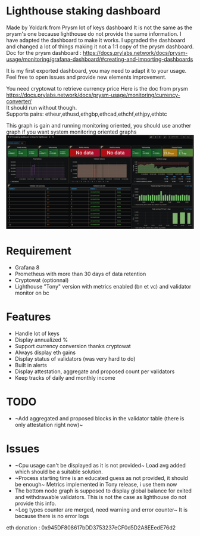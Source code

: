 # Lighthouse staking dashboard

Made by Yoldark from Prysm lot of keys dashboard
It is not the same as the prysm's one because lighthouse do not provide the same information. I have adapted the dashboard to make it works. I upgraded the dashboard and changed a lot of things making it not a 1:1 copy of the prysm dashboard.  
Doc for the prysm dashboard : https://docs.prylabs.network/docs/prysm-usage/monitoring/grafana-dashboard/#creating-and-importing-dashboards

It is my first exported dashboard, you may need to adapt it to your usage. Feel free to open issues and provide new elements improvement.

You need cryptowat to retrieve currency price Here is the doc from prysm https://docs.prylabs.network/docs/prysm-usage/monitoring/currency-converter/  
It should run without though.  
Supports pairs: etheur,ethusd,ethgbp,ethcad,ethchf,ethjpy,ethbtc

This graph is gain and running monitoring oriented, you should use another graph if you want system monitoring oriented graphs 
<img src=preview.PNG>

# Requirement
* Grafana 8
* Prometheus with more than 30 days of data retention
* Cryptowat (optionnal)
* Lighthouse "Tony" version with metrics enabled (bn et vc)  and validator monitor on bc 

# Features
* Handle lot of keys
* Display annualized %
* Support currency conversion thanks cryptowat
* Always display eth gains
* Display status of validators (was very hard to do)
* Built in alerts
* Display attestation, aggregate and proposed count per validators
* Keep tracks of daily and monthly income

# TODO
* ~Add aggregated and proposed blocks in the validator table (there is only attestation right now)~

# Issues
* ~Cpu usage can't be displayed as it is not provided~ Load avg added which should be a suitable solution.
* ~Process starting time is an educated guess as not provided, it should be enough~ Metrics implemented in Tony release, i use them now
* The bottom node graph is supposed to display global balance for exited and withdrawable validators. This is not the case as lighthouse do not provide this info.
* ~Log types counter are merged, need warning and error counter~ It is because there is no error logs

eth donation : 0x945DF808617bDD3753237eCF0d5D2A8EEedE76d2  
